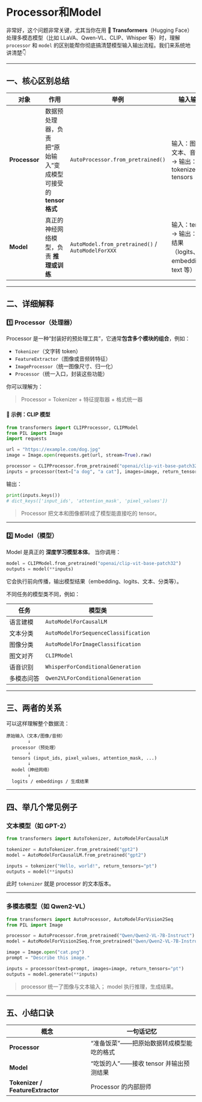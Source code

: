 # Processor和Model

非常好，这个问题非常关键，尤其当你在用 **🤗 Transformers**（Hugging Face）处理多模态模型（比如 LLaVA、Qwen-VL、CLIP、Whisper 等）时，理解 `processor` 和 `model` 的区别能帮你彻底搞清楚模型输入输出流程。我们来系统地讲清楚👇

------

## 一、核心区别总结

| 对象          | 作用                                                         | 举例                                              | 输入输出                                                    |
| ------------- | ------------------------------------------------------------ | ------------------------------------------------- | ----------------------------------------------------------- |
| **Processor** | 数据预处理器，负责把“原始输入”变成模型可接受的 **tensor 格式** | `AutoProcessor.from_pretrained()`                 | 输入：图片、文本、音频等 → 输出：tokenized tensors          |
| **Model**     | 真正的神经网络模型，负责 **推理或训练**                      | `AutoModel.from_pretrained()` / `AutoModelForXXX` | 输入：tensor → 输出：预测结果（logits、embedding、text 等） |

------

## 二、详细解释

### 1️⃣ Processor（处理器）

Processor 是一种“封装好的预处理工具”，它通常**包含多个模块的组合**，例如：

- `Tokenizer`（文字转 token）
- `FeatureExtractor`（图像或音频转特征）
- `ImageProcessor`（统一图像尺寸、归一化）
- `Processor`（统一入口，封装这些功能）

你可以理解为：

> Processor = Tokenizer + 特征提取器 + 格式统一器

#### 🌰 示例：CLIP 模型

```python
from transformers import CLIPProcessor, CLIPModel
from PIL import Image
import requests

url = "https://example.com/dog.jpg"
image = Image.open(requests.get(url, stream=True).raw)

processor = CLIPProcessor.from_pretrained("openai/clip-vit-base-patch32")
inputs = processor(text=["a dog", "a cat"], images=image, return_tensors="pt")
```

输出：

```python
print(inputs.keys())
# dict_keys(['input_ids', 'attention_mask', 'pixel_values'])
```

> Processor 把文本和图像都转成了模型能直接吃的 tensor。

------

### 2️⃣ Model（模型）

Model 是真正的 **深度学习模型本体**。
 当你调用：

```python
model = CLIPModel.from_pretrained("openai/clip-vit-base-patch32")
outputs = model(**inputs)
```

它会执行前向传播，输出模型结果（embedding、logits、文本、分类等）。

不同任务的模型类不同，例如：

| 任务       | 模型类                               |
| ---------- | ------------------------------------ |
| 语言建模   | `AutoModelForCausalLM`               |
| 文本分类   | `AutoModelForSequenceClassification` |
| 图像分类   | `AutoModelForImageClassification`    |
| 图文对齐   | `CLIPModel`                          |
| 语音识别   | `WhisperForConditionalGeneration`    |
| 多模态问答 | `Qwen2VLForConditionalGeneration`    |

------

## 三、两者的关系

可以这样理解整个数据流：

```
原始输入（文本/图像/音频）
        ↓
  processor（预处理）
        ↓
  tensors (input_ids, pixel_values, attention_mask, ...)
        ↓
  model（神经网络）
        ↓
  logits / embeddings / 生成结果
```

------

## 四、举几个常见例子

### 文本模型（如 GPT-2）

```python
from transformers import AutoTokenizer, AutoModelForCausalLM

tokenizer = AutoTokenizer.from_pretrained("gpt2")
model = AutoModelForCausalLM.from_pretrained("gpt2")

inputs = tokenizer("Hello, world!", return_tensors="pt")
outputs = model(**inputs)
```

此时 `tokenizer` 就是 processor 的文本版本。

------

### 多模态模型（如 Qwen2-VL）

```python
from transformers import AutoProcessor, AutoModelForVision2Seq
from PIL import Image

processor = AutoProcessor.from_pretrained("Qwen/Qwen2-VL-7B-Instruct")
model = AutoModelForVision2Seq.from_pretrained("Qwen/Qwen2-VL-7B-Instruct")

image = Image.open("cat.png")
prompt = "Describe this image."

inputs = processor(text=prompt, images=image, return_tensors="pt")
outputs = model.generate(**inputs)
```

> processor 统一了图像与文本输入；
> model 执行推理，生成结果。

------

## 五、小结口诀

| 概念                             | 一句话记忆                               |
| -------------------------------- | ---------------------------------------- |
| **Processor**                    | “准备饭菜”——把原始数据转成模型能吃的格式 |
| **Model**                        | “吃饭的人”——接收 tensor 并输出预测结果   |
| **Tokenizer / FeatureExtractor** | Processor 的内部厨师                     |

